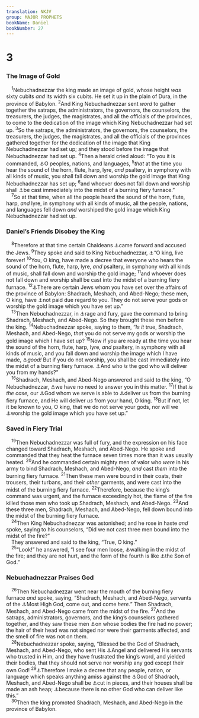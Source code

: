 ```yaml
---
translation: NKJV
group: MAJOR PROPHETS
bookName: Daniel 
bookNumber: 27
---
```


<div class="title"><h1>3</h1><h3>The Image of Gold</h3></div>
<span class="verse da_3_1"> <sup>1</sup>Nebuchadnezzar the king made an image of gold, whose height <i>was</i> sixty cubits <i>and</i> its width six cubits. He set it up in the plain of Dura, in the province of Babylon. </span>
<span class="verse da_3_2"><sup>2</sup>And King Nebuchadnezzar sent <i>word</i> to gather together the satraps, the administrators, the governors, the counselors, the treasurers, the judges, the magistrates, and all the officials of the provinces, to come to the dedication of the image which King Nebuchadnezzar had set up. </span>
<span class="verse da_3_3"><sup>3</sup>So the satraps, the administrators, the governors, the counselors, the treasurers, the judges, the magistrates, and all the officials of the provinces gathered together for the dedication of the image that King Nebuchadnezzar had set up; and they stood before the image that Nebuchadnezzar had set up. </span>
<span class="verse da_3_4"><sup>4</sup>Then a herald cried aloud: “To you it is commanded, <a data-toggle="tooltip" data-placement="bottom" title="Dan. 4:1; 6:25">⚓</a>O peoples, nations, and languages, </span>
<span class="verse da_3_5"><sup>5</sup><i>that</i> at the time you hear the sound of the horn, flute, harp, lyre, <i>and</i> psaltery, in symphony with all kinds of music, you shall fall down and worship the gold image that King Nebuchadnezzar has set up; </span>
<span class="verse da_3_6"><sup>6</sup>and whoever does not fall down and worship shall <a data-toggle="tooltip" data-placement="bottom" title="Jer. 29:22; Ezek. 22:18–22; Matt. 13:42, 50; Rev. 9:2; 13:15; 14:11">⚓</a>be cast immediately into the midst of a burning fiery furnace.”<br/></span>
<span class="verse da_3_7"> <sup>7</sup>So at that time, when all the people heard the sound of the horn, flute, harp, <i>and</i> lyre, in symphony with all kinds of music, all the people, nations, and languages fell down <i>and</i> worshiped the gold image which King Nebuchadnezzar had set up.<br/></span>
<div class="title"><h3>Daniel’s Friends Disobey the King</h3></div>
<span class="verse da_3_8"> <sup>8</sup>Therefore at that time certain Chaldeans <a data-toggle="tooltip" data-placement="bottom" title="Ezra 4:12–16; Esth. 3:8, 9; Dan. 6:12, 13">⚓</a>came forward and accused the Jews. </span>
<span class="verse da_3_9"><sup>9</sup>They spoke and said to King Nebuchadnezzar, <a data-toggle="tooltip" data-placement="bottom" title="Dan. 2:4; 5:10; 6:6, 21">⚓</a>“O king, live forever! </span>
<span class="verse da_3_10"><sup>10</sup>You, O king, have made a decree that everyone who hears the sound of the horn, flute, harp, lyre, <i>and</i> psaltery, in symphony with all kinds of music, shall fall down and worship the gold image; </span>
<span class="verse da_3_11"><sup>11</sup>and whoever does not fall down and worship shall be cast into the midst of a burning fiery furnace. </span>
<span class="verse da_3_12"><sup>12</sup><a data-toggle="tooltip" data-placement="bottom" title="Dan. 2:49">⚓</a>There are certain Jews whom you have set over the affairs of the province of Babylon: Shadrach, Meshach, and Abed-Nego; these men, O king, have <a data-toggle="tooltip" data-placement="bottom" title="Dan. 1:8; 6:12, 13">⚓</a>not paid due regard to you. They do not serve your gods or worship the gold image which you have set up.”<br/></span>
<span class="verse da_3_13"> <sup>13</sup>Then Nebuchadnezzar, in <a data-toggle="tooltip" data-placement="bottom" title="Dan. 2:12; 3:19">⚓</a>rage and fury, gave the command to bring Shadrach, Meshach, and Abed-Nego. So they brought these men before the king. </span>
<span class="verse da_3_14"><sup>14</sup>Nebuchadnezzar spoke, saying to them, “<i>Is</i> <i>it</i> true, Shadrach, Meshach, and Abed-Nego, <i>that</i> you do not serve my gods or worship the gold image which I have set up? </span>
<span class="verse da_3_15"><sup>15</sup>Now if you are ready at the time you hear the sound of the horn, flute, harp, lyre, <i>and</i> psaltery, in symphony with all kinds of music, and you fall down and worship the image which I have made, <a data-toggle="tooltip" data-placement="bottom" title="Ex. 32:32; Luke 13:9">⚓</a><i>good!</i> But if you do not worship, you shall be cast immediately into the midst of a burning fiery furnace. <a data-toggle="tooltip" data-placement="bottom" title="Ex. 5:2; 2 Kin. 18:35; Is. 36:18–20; Dan. 2:47">⚓</a>And who <i>is</i> the god who will deliver you from my hands?”<br/></span>
<span class="verse da_3_16"> <sup>16</sup>Shadrach, Meshach, and Abed-Nego answered and said to the king, “O Nebuchadnezzar, <a data-toggle="tooltip" data-placement="bottom" title="(Matt. 10:19)">⚓</a>we have no need to answer you in this matter. </span>
<span class="verse da_3_17"><sup>17</sup>If that <i>is</i> <i>the</i> <i>case,</i> our <a data-toggle="tooltip" data-placement="bottom" title="Job 5:19; (Ps. 27:1, 2; Is. 26:3, 4); Jer. 1:8; 15:20, 21; Dan. 6:19–22">⚓</a>God whom we serve is able to <a data-toggle="tooltip" data-placement="bottom" title="1 Sam. 17:37; Jer. 1:8; 15:20, 21; 42:11; Dan. 6:16, 19–22; Mic. 7:7; 2 Cor. 1:10">⚓</a>deliver us from the burning fiery furnace, and He will deliver <i>us</i> from your hand, O king. </span>
<span class="verse da_3_18"><sup>18</sup>But if not, let it be known to you, O king, that we do not serve your gods, nor will we <a data-toggle="tooltip" data-placement="bottom" title="Job 13:15">⚓</a>worship the gold image which you have set up.”<br/></span>
<div class="title"><h3>Saved in Fiery Trial</h3></div>
<span class="verse da_3_19"> <sup>19</sup>Then Nebuchadnezzar was full of fury, and the expression on his face changed toward Shadrach, Meshach, and Abed-Nego. He spoke and commanded that they heat the furnace seven times more than it was usually heated. </span>
<span class="verse da_3_20"><sup>20</sup>And he commanded certain mighty men of valor who <i>were</i> in his army to bind Shadrach, Meshach, and Abed-Nego, <i>and</i> cast <i>them</i> into the burning fiery furnace. </span>
<span class="verse da_3_21"><sup>21</sup>Then these men were bound in their coats, their trousers, their turbans, and their <i>other</i> garments, and were cast into the midst of the burning fiery furnace. </span>
<span class="verse da_3_22"><sup>22</sup>Therefore, because the king’s command was urgent, and the furnace exceedingly hot, the flame of the fire killed those men who took up Shadrach, Meshach, and Abed-Nego. </span>
<span class="verse da_3_23"><sup>23</sup>And these three men, Shadrach, Meshach, and Abed-Nego, fell down bound into the midst of the burning fiery furnace.<br/></span>
<span class="verse da_3_24"> <sup>24</sup>Then King Nebuchadnezzar was astonished; and he rose in haste <i>and</i> spoke, saying to his counselors, “Did we not cast three men bound into the midst of the fire?”<br/> They answered and said to the king, “True, O king.”<br/></span>
<span class="verse da_3_25"> <sup>25</sup>“Look!” he answered, “I see four men loose, <a data-toggle="tooltip" data-placement="bottom" title="(Ps. 91:3–9); Is. 43:2">⚓</a>walking in the midst of the fire; and they are not hurt, and the form of the fourth is like <a data-toggle="tooltip" data-placement="bottom" title="Job 1:6; 38:7; (Ps. 34:7); Dan. 3:28">⚓</a>the Son of God.”<br/></span>
<div class="title"><h3>Nebuchadnezzar Praises God</h3></div>
<span class="verse da_3_26"> <sup>26</sup>Then Nebuchadnezzar went near the mouth of the burning fiery furnace <i>and</i> spoke, saying, “Shadrach, Meshach, and Abed-Nego, servants of the <a data-toggle="tooltip" data-placement="bottom" title="(Dan. 4:2, 3, 17, 34, 35)">⚓</a>Most High God, come out, and come <i>here.</i>” Then Shadrach, Meshach, and Abed-Nego came from the midst of the fire. </span>
<span class="verse da_3_27"><sup>27</sup>And the satraps, administrators, governors, and the king’s counselors gathered together, and they saw these men <a data-toggle="tooltip" data-placement="bottom" title="(Is. 43:2); Heb. 11:34">⚓</a>on whose bodies the fire had no power; the hair of their head was not singed nor were their garments affected, and the smell of fire was not on them.<br/></span>
<span class="verse da_3_28"> <sup>28</sup>Nebuchadnezzar spoke, saying, “Blessed be the God of Shadrach, Meshach, and Abed-Nego, who sent His <a data-toggle="tooltip" data-placement="bottom" title="(Ps. 34:7, 8); Is. 37:36; (Jer. 17:7); Dan. 6:22, 23; Acts 5:19; 12:7">⚓</a>Angel and delivered His servants who trusted in Him, and they have frustrated the king’s word, and yielded their bodies, that they should not serve nor worship any god except their own God! </span>
<span class="verse da_3_29"><sup>29</sup><a data-toggle="tooltip" data-placement="bottom" title="Dan. 6:26">⚓</a>Therefore I make a decree that any people, nation, or language which speaks anything amiss against the <a data-toggle="tooltip" data-placement="bottom" title="Dan. 2:46, 47; 4:34–37">⚓</a>God of Shadrach, Meshach, and Abed-Nego shall be <a data-toggle="tooltip" data-placement="bottom" title="Ezra 6:11; Dan. 2:5">⚓</a>cut in pieces, and their houses shall be made an ash heap; <a data-toggle="tooltip" data-placement="bottom" title="Dan. 6:27">⚓</a>because there is no other God who can deliver like this.”<br/></span>
<span class="verse da_3_30"> <sup>30</sup>Then the king promoted Shadrach, Meshach, and Abed-Nego in the province of Babylon.<br/></span>
